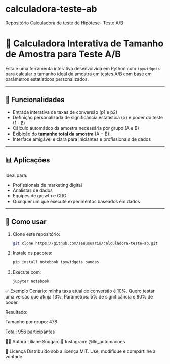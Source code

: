 # calculadora-teste-ab
Repositório Calculadora de teste de Hipótese- Teste A/B

# 🧪 Calculadora Interativa de Tamanho de Amostra para Teste A/B

Esta é uma ferramenta interativa desenvolvida em Python com `ipywidgets` para calcular o tamanho ideal da amostra em testes A/B com base em parâmetros estatísticos personalizados.

---

## 🚀 Funcionalidades

- Entrada interativa de taxas de conversão (p1 e p2)
- Definição personalizada de significância estatística (α) e poder do teste (1 - β)
- Cálculo automático da amostra necessária por grupo (A e B)
- Exibição do **tamanho total da amostra** (A + B)
- Interface amigável e clara para iniciantes e profissionais de dados

---

## 📊 Aplicações

Ideal para:
- Profissionais de marketing digital
- Analistas de dados
- Equipes de growth e CRO
- Qualquer um que execute experimentos baseados em dados

---

## 🧠 Como usar

1. Clone este repositório:
   ```bash
   git clone https://github.com/seuusuario/calculadora-teste-ab.git

2. Instale os pacotes:
    ```bash
    pip install notebook ipywidgets pandas

4. Execute com:
    ```bash
   jupyter notebook

    
✅ Exemplo
Cenário: minha taxa atual de conversão é 10%. Quero testar uma versão que atinja 13%.
Parâmetros: 5% de significância e 80% de poder.

Resultado:

Tamanho por grupo: 478

Total: 956 participantes

👩‍💻 Autora
Liliane Sougarc
📸 Instagram: @lln_automacoes

📄 Licença
Distribuído sob a licença MIT.
Use, modifique e compartilhe à vontade.


   



   

